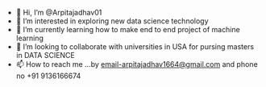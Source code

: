 - 👋 Hi, I’m @Arpitajadhav01
- 👀 I’m interested in exploring new data science technology
- 🌱 I’m currently learning how to make end to end project of machine learning
- 💞️ I’m looking to collaborate with universities in USA for pursing masters in DATA SCIENCE
- 📫 How to reach me ...by email-arpitajadhav1664@gmail.com and phone no +91 9136166674

<!---
Arpitajadhav01/Arpitajadhav01 is a ✨ special ✨ repository because its `README.md` (this file) appears on your GitHub profile.
You can click the Preview link to take a look at your changes.
--->

